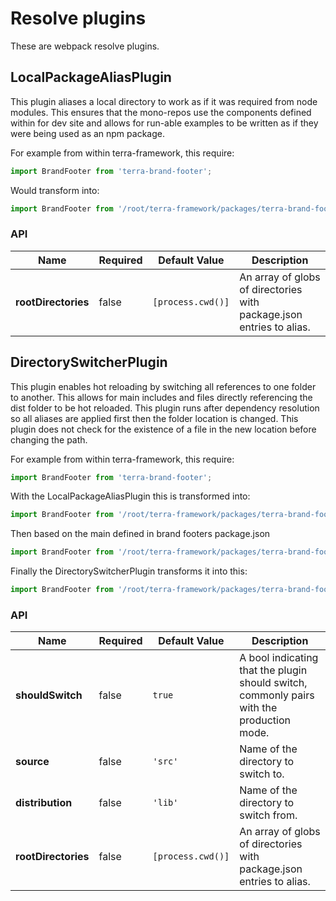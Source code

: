 # Resolve plugins

These are webpack resolve plugins.

## LocalPackageAliasPlugin

This plugin aliases a local directory to work as if it was required from node modules. This ensures that the mono-repos use the components defined within for dev site and allows for run-able examples to be written as if they were being used as an npm package.

For example from within terra-framework, this require:

```javascript
import BrandFooter from 'terra-brand-footer';
```

Would transform into:

```javascript
import BrandFooter from '/root/terra-framework/packages/terra-brand-footer';
```

### API

| Name  | Required | Default Value | Description |
| ------------- | ------------- | ------------- | ------------- |
| **rootDirectories**  | false | `[process.cwd()]` | An array of globs of directories with package.json entries to alias. |

## DirectorySwitcherPlugin

This plugin enables hot reloading by switching all references to one folder to another. This allows for main includes and files directly referencing the dist folder to be hot reloaded. This plugin runs after dependency resolution so all aliases are applied first then the folder location is changed. This plugin does not check for the existence of a file in the new location before changing the path.

For example from within terra-framework, this require:

```javascript
import BrandFooter from 'terra-brand-footer';
```

With the LocalPackageAliasPlugin this is transformed into:

```javascript
import BrandFooter from '/root/terra-framework/packages/terra-brand-footer';
```

Then based on the main defined in brand footers package.json

```javascript
import BrandFooter from '/root/terra-framework/packages/terra-brand-footer/lib/BrandFooter.js';
```

Finally the DirectorySwitcherPlugin transforms it into this:

```javascript
import BrandFooter from '/root/terra-framework/packages/terra-brand-footer/src/BrandFooter.js';;
```

### API

| Name  | Required | Default Value | Description |
| ------------- | ------------- | ------------- | ------------- |
| **shouldSwitch**  | false | `true` | A bool indicating that the plugin should switch, commonly pairs with the production mode. |
| **source**  | false | `'src'` | Name of the directory to switch to.|
| **distribution**  | false | `'lib'` | Name of the directory to switch from. |
| **rootDirectories**  | false | `[process.cwd()]` | An array of globs of directories with package.json entries to alias. |
